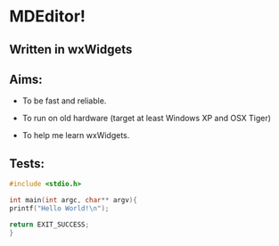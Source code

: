 # MDEditor!

## Written in wxWidgets

## Aims:

- To be fast and reliable.

- To run on old hardware (target at least Windows XP and OSX Tiger)

- To help me learn wxWidgets.



## Tests:

```cpp
#include <stdio.h>

int main(int argc, char** argv){
printf("Hello World!\n");

return EXIT_SUCCESS;
}
```
